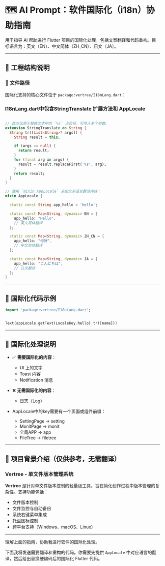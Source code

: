 # 🗺️ AI Prompt：软件国际化（i18n）协助指南

用于指导 AI 帮助进行 Flutter 项目的国际化处理，包括文案翻译和代码重构。目标语言为：英文（EN）、中文简体（ZH_CN）、日文（JA）。

---

## 🧩 工程结构说明

### 📁 文件路径
国际化支持的核心文件位于 `package:vertree/I18nLang.dart`：

### I18nLang.dart中包含StringTranslate 扩展方法和 AppLocale

```dart

// 此方法用于替换文本中的 `%s` 占位符，可传入多个参数。
extension StringTranslate on String {
  String tr([List<String>? args]) {
    String result = this;

    if (args == null) {
      return result;
    }
    for (final arg in args) {
      result = result.replaceFirst('%s', arg);
    }
    return result;
  }
}

// 使用 `mixin AppLocale` 来定义多语言翻译内容：
mixin AppLocale {

  static const String app_hello = 'hello';

  static const Map<String, dynamic> EN = {
    app_hello: "Hello",
    // 英文简体翻译
  };

  static const Map<String, dynamic> ZH_CN = {
    app_hello: "你好",
    // 中文简体翻译
  };

  static const Map<String, dynamic> JA = {
    app_hello: "こんにちは",
    // 日文翻译
  };
}

```

---

## 🧪 国际化代码示例

```dart
import 'package:vertree/I18nLang.dart';


Text(appLocale.getText(LocaleKey.hello).tr([name]))
```

---

## 🧭 国际化处理说明

- ✅ **需要国际化的内容**：
    - UI 上的文字
    - Toast 内容
    - Notification 消息
    
- ❌ **无需国际化的内容**：
    - 日志（Log）

- AppLocale中的key需要有一个页面或组件前缀：
  - SettingPage -> setting
  - MonitPage -> monit
  - 全局APP  -> app
  - FileTree  -> filetree
---

## 📘 项目背景介绍（仅供参考，无需翻译）

### Vertree - 单文件版本管理系统

**Vertree** 是针对单文件版本控制的轻量级工具，旨在简化创作过程中版本管理的复杂性。支持功能包括：

- 文件版本控制
- 文件监控与自动备份
- 系统右键菜单集成
- 托盘图标控制
- 跨平台支持（Windows、macOS、Linux）

---

理解上面的指南，协助我进行软件的国际化处理。

下面我将发送需要翻译和重构的代码。你需要先提供 `AppLocale` 中对应语言的翻译，然后给出替换硬编码后的国际化 Flutter 代码。
